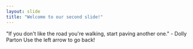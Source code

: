 ```yaml
---
layout: slide
title: "Welcome to our second slide!"
---
```

"If you don't like the road you're walking, start paving another one." - Dolly Parton
Use the left arrow to go back!
